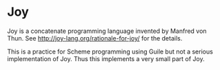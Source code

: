 # Joy
Joy is a concatenate programming language invented by Manfred von Thun.
See  http://joy-lang.org/rationale-for-joy/  for the details.

This is a practice for Scheme programming using Guile 
but not a serious implementation of Joy. Thus this implements 
a very small part of Joy. 
